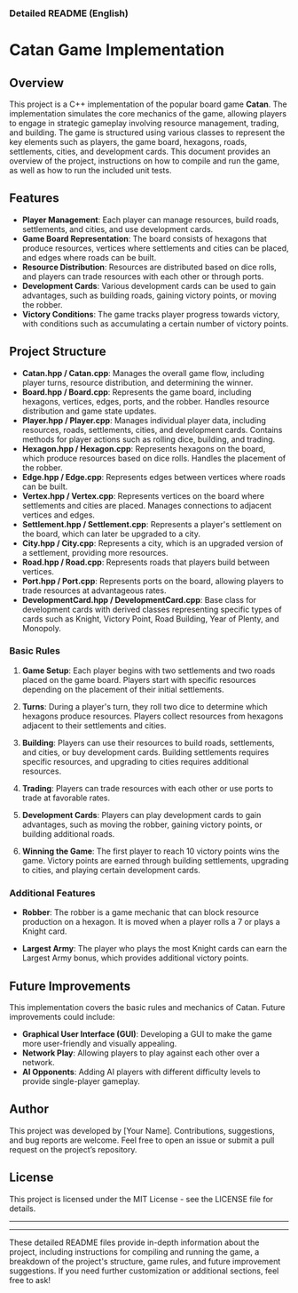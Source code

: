 ### Detailed README (English)

# Catan Game Implementation

## Overview

This project is a C++ implementation of the popular board game **Catan**. The implementation simulates the core mechanics of the game, allowing players to engage in strategic gameplay involving resource management, trading, and building. The game is structured using various classes to represent the key elements such as players, the game board, hexagons, roads, settlements, cities, and development cards. This document provides an overview of the project, instructions on how to compile and run the game, as well as how to run the included unit tests.

## Features

- **Player Management**: Each player can manage resources, build roads, settlements, and cities, and use development cards.
- **Game Board Representation**: The board consists of hexagons that produce resources, vertices where settlements and cities can be placed, and edges where roads can be built.
- **Resource Distribution**: Resources are distributed based on dice rolls, and players can trade resources with each other or through ports.
- **Development Cards**: Various development cards can be used to gain advantages, such as building roads, gaining victory points, or moving the robber.
- **Victory Conditions**: The game tracks player progress towards victory, with conditions such as accumulating a certain number of victory points.

## Project Structure

- **Catan.hpp / Catan.cpp**: Manages the overall game flow, including player turns, resource distribution, and determining the winner.
- **Board.hpp / Board.cpp**: Represents the game board, including hexagons, vertices, edges, ports, and the robber. Handles resource distribution and game state updates.
- **Player.hpp / Player.cpp**: Manages individual player data, including resources, roads, settlements, cities, and development cards. Contains methods for player actions such as rolling dice, building, and trading.
- **Hexagon.hpp / Hexagon.cpp**: Represents hexagons on the board, which produce resources based on dice rolls. Handles the placement of the robber.
- **Edge.hpp / Edge.cpp**: Represents edges between vertices where roads can be built.
- **Vertex.hpp / Vertex.cpp**: Represents vertices on the board where settlements and cities are placed. Manages connections to adjacent vertices and edges.
- **Settlement.hpp / Settlement.cpp**: Represents a player's settlement on the board, which can later be upgraded to a city.
- **City.hpp / City.cpp**: Represents a city, which is an upgraded version of a settlement, providing more resources.
- **Road.hpp / Road.cpp**: Represents roads that players build between vertices.
- **Port.hpp / Port.cpp**: Represents ports on the board, allowing players to trade resources at advantageous rates.
- **DevelopmentCard.hpp / DevelopmentCard.cpp**: Base class for development cards with derived classes representing specific types of cards such as Knight, Victory Point, Road Building, Year of Plenty, and Monopoly.


### Basic Rules

1. **Game Setup**: Each player begins with two settlements and two roads placed on the game board. Players start with specific resources depending on the placement of their initial settlements.
   
2. **Turns**: During a player's turn, they roll two dice to determine which hexagons produce resources. Players collect resources from hexagons adjacent to their settlements and cities.
   
3. **Building**: Players can use their resources to build roads, settlements, and cities, or buy development cards. Building settlements requires specific resources, and upgrading to cities requires additional resources.

4. **Trading**: Players can trade resources with each other or use ports to trade at favorable rates.

5. **Development Cards**: Players can play development cards to gain advantages, such as moving the robber, gaining victory points, or building additional roads.

6. **Winning the Game**: The first player to reach 10 victory points wins the game. Victory points are earned through building settlements, upgrading to cities, and playing certain development cards.

### Additional Features

- **Robber**: The robber is a game mechanic that can block resource production on a hexagon. It is moved when a player rolls a 7 or plays a Knight card.

- **Largest Army**: The player who plays the most Knight cards can earn the Largest Army bonus, which provides additional victory points.

## Future Improvements

This implementation covers the basic rules and mechanics of Catan. Future improvements could include:

- **Graphical User Interface (GUI)**: Developing a GUI to make the game more user-friendly and visually appealing.
- **Network Play**: Allowing players to play against each other over a network.
- **AI Opponents**: Adding AI players with different difficulty levels to provide single-player gameplay.

## Author

This project was developed by [Your Name]. Contributions, suggestions, and bug reports are welcome. Feel free to open an issue or submit a pull request on the project’s repository.

## License

This project is licensed under the MIT License - see the LICENSE file for details.

---


---

These detailed README files provide in-depth information about the project, including instructions for compiling and running the game, a breakdown of the project's structure, game rules, and future improvement suggestions. If you need further customization or additional sections, feel free to ask!
